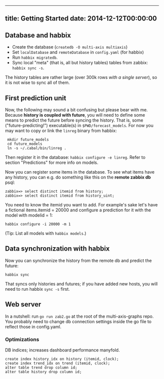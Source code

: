 ----
title: Getting Started
date: 2014-12-12T00:00:00
----

## Database and habbix

- Create the database (`createdb -O multi-axis multiaxis`)
- Set `localDatabase` and `remoteDatabase` in `config.yaml` (for habbix)
- Run `habbix migratedb`.
- Sync local "meta" (that is, all but history tables) tables from zabbix:
  `habbix sync -s`.

The history tables are rather large (over 300k rows *with a single server*), so
it is not wise to sync all of them.

## First prediction unit

Now, the following may sound a bit confusing but please bear with me.  Because
**history is coupled with future**, you will need to define some means to
predict the future before syncing the history.  That is, some
("future-predicting!") executable(s) in `$PWD/forecast_models`. For now you may
want to copy or link the `linreg` binary from habbix:
        
     mkdir future_models
     cd future_models
     ln -s ~/.cabal/bin/linreg .

Then register it in the database: `habbix configure -e linreg`.  Refer to section
"Predictions" for more info on models.

Now you can register some items in the database. To see what items have any
history, you can e.g. do something like this on the **remote zabbix db** psql:

    zabbix=> select distinct itemid from history;
    zabbix=> select distinct itemid from history_uint;

You need to know the itemid you want to add. For example's sake let's have a
fictional items.itemid = 20000 and configure a prediction for it with the model
with modelid = 1:

    habbix configure -i 20000 -m 1

(Tip: List all models with `habbix models`.)

## Data synchronization with habbix

Now you can synchronize the history from the remote db and predict the future:

    habbix sync

That syncs only histories and futures; if you have added new hosts, you will
need to run habbix `sync -s` first.

## Web server

In a nutshell: run `go run zab2.go` at the root of the multi-axis-graphs repo.
You probably need to change db connection settings inside the go file to reflect
those in config.yaml.

### Optimizations

DB indices; increases dashboard performance manyfold.

    create index history_idx on history (itemid, clock);
    create index trend_idx on trend (itemid, clock);
    alter table trend drop column id;
    alter table history drop column id;
